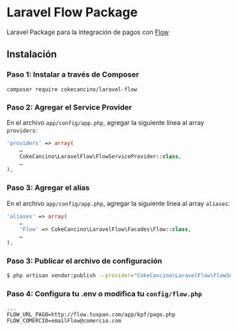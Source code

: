 # Laravel Flow Package

Laravel Package para la integración de pagos con [Flow](https://www.flow.cl)

## Instalación

### Paso 1: Instalar a través de Composer

```
composer require cokecancino/laravel-flow
```

### Paso 2: Agregar el Service Provider

En el archivo `app/config/app.php`, agregar la siguiente línea al array `providers`:
```php
'providers' => array(
    …
    CokeCancino\LaravelFlow\FlowServiceProvider::class,
    …
),
```

### Paso 3: Agregar el alias

En el archivo `app/config/app.php`, agregar la siguiente línea al array `aliases`:
```php
'aliases' => array(
    …
    'Flow' => CokeCancino\LaravelFlow\Facades\Flow::class,
    …
),
```

### Paso 3: Publicar el archivo de configuración


```sh
$ php artisan vendor:publish --provider="CokeCancino\LaravelFlow\FlowServiceProvider"
```

### Paso 4: Configura tu .env o modifica tu `config/flow.php`
```
...
FLOW_URL_PAGO=http://flow.tuxpan.com/app/kpf/pago.php
FLOW_COMERCIO=emailFlow@comercio.com
```

